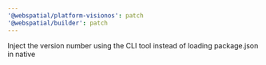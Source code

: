 ```yaml
---
'@webspatial/platform-visionos': patch
'@webspatial/builder': patch
---
```


Inject the version number using the CLI tool instead of loading package.json in native
